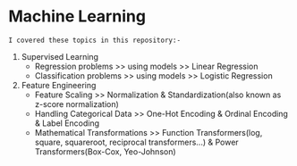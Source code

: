# Machine Learning

`I covered these topics in this repository:-`
<ol>
  <li>Supervised Learning
    <ul>
      <li>Regression problems >> using models >> Linear Regression</li>
      <li>Classification problems >> using models >> Logistic Regression</li>
    </ul>
  </li>
  <li>Feature Engineering
    <ul>
      <li>Feature Scaling >> Normalization & Standardization(also known as z-score normalization)</li>
      <li>Handling Categorical Data >> One-Hot Encoding & Ordinal Encoding & Label Encoding</li>
      <li>Mathematical Transformations >> Function Transformers(log, square, squareroot, reciprocal transformers...) & Power Transformers(Box-Cox, Yeo-Johnson)</li>
    </ul>
  </li>
</ol>

